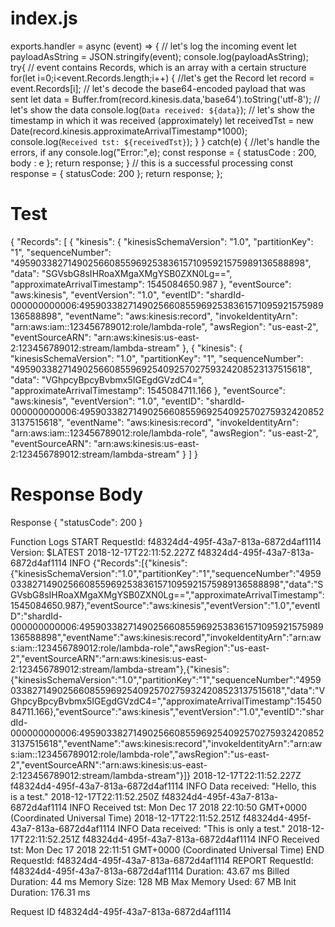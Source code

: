 # index.js
exports.handler = async (event) => {
        // let's log the incoming event
        let payloadAsString = JSON.stringify(event);
        console.log(payloadAsString);
        try{
            // event contains Records, which is an array with a certain structure
            for(let i=0;i<event.Records.length;i++) {
                //let's get the Record
                let record = event.Records[i];
                // let's decode the base64-encoded payload that was sent
                let data = Buffer.from(record.kinesis.data,'base64').toString('utf-8');
                // let's show the data
                console.log(`Data received: ${data}`);
                // let's show the timestamp in which it was received (approximately)
                let receivedTst = new Date(record.kinesis.approximateArrivalTimestamp*1000);
                console.log(`Received tst: ${receivedTst}`);
            }
        } catch(e) {
            //let's handle the errors, if any
            console.log("Error:",e);
            const response = {
                statusCode : 200,
                body : e
            };
            return response;
        }
        // this is a successful processing
        const response = {
            statusCode: 200
        };
        return response;
    };


# Test
{
    "Records": [
        {
            "kinesis": {
                "kinesisSchemaVersion": "1.0",
                "partitionKey": "1",
                "sequenceNumber": "49590338271490256608559692538361571095921575989136588898",
                "data": "SGVsbG8sIHRoaXMgaXMgYSB0ZXN0Lg==",
                "approximateArrivalTimestamp": 1545084650.987
            },
            "eventSource": "aws:kinesis",
            "eventVersion": "1.0",
            "eventID": "shardId-000000000006:49590338271490256608559692538361571095921575989136588898",
            "eventName": "aws:kinesis:record",
            "invokeIdentityArn": "arn:aws:iam::123456789012:role/lambda-role",
            "awsRegion": "us-east-2",
            "eventSourceARN": "arn:aws:kinesis:us-east-2:123456789012:stream/lambda-stream"
        },
        {
            "kinesis": {
                "kinesisSchemaVersion": "1.0",
                "partitionKey": "1",
                "sequenceNumber": "49590338271490256608559692540925702759324208523137515618",
                "data": "VGhpcyBpcyBvbmx5IGEgdGVzdC4=",
                "approximateArrivalTimestamp": 1545084711.166
            },
            "eventSource": "aws:kinesis",
            "eventVersion": "1.0",
            "eventID": "shardId-000000000006:49590338271490256608559692540925702759324208523137515618",
            "eventName": "aws:kinesis:record",
            "invokeIdentityArn": "arn:aws:iam::123456789012:role/lambda-role",
            "awsRegion": "us-east-2",
            "eventSourceARN": "arn:aws:kinesis:us-east-2:123456789012:stream/lambda-stream"
        }
    ]
}

# Response Body
Response
{
  "statusCode": 200
}

Function Logs
START RequestId: f48324d4-495f-43a7-813a-6872d4af1114 Version: $LATEST
2018-12-17T22:11:52.227Z    f48324d4-495f-43a7-813a-6872d4af1114    INFO    {"Records":[{"kinesis":{"kinesisSchemaVersion":"1.0","partitionKey":"1","sequenceNumber":"49590338271490256608559692538361571095921575989136588898","data":"SGVsbG8sIHRoaXMgaXMgYSB0ZXN0Lg==","approximateArrivalTimestamp":1545084650.987},"eventSource":"aws:kinesis","eventVersion":"1.0","eventID":"shardId-000000000006:49590338271490256608559692538361571095921575989136588898","eventName":"aws:kinesis:record","invokeIdentityArn":"arn:aws:iam::123456789012:role/lambda-role","awsRegion":"us-east-2","eventSourceARN":"arn:aws:kinesis:us-east-2:123456789012:stream/lambda-stream"},{"kinesis":{"kinesisSchemaVersion":"1.0","partitionKey":"1","sequenceNumber":"49590338271490256608559692540925702759324208523137515618","data":"VGhpcyBpcyBvbmx5IGEgdGVzdC4=","approximateArrivalTimestamp":1545084711.166},"eventSource":"aws:kinesis","eventVersion":"1.0","eventID":"shardId-000000000006:49590338271490256608559692540925702759324208523137515618","eventName":"aws:kinesis:record","invokeIdentityArn":"arn:aws:iam::123456789012:role/lambda-role","awsRegion":"us-east-2","eventSourceARN":"arn:aws:kinesis:us-east-2:123456789012:stream/lambda-stream"}]}
2018-12-17T22:11:52.227Z    f48324d4-495f-43a7-813a-6872d4af1114    INFO    Data received: "Hello, this is a test."
2018-12-17T22:11:52.250Z    f48324d4-495f-43a7-813a-6872d4af1114    INFO    Received tst: Mon Dec 17 2018 22:10:50 GMT+0000 (Coordinated Universal Time)
2018-12-17T22:11:52.251Z    f48324d4-495f-43a7-813a-6872d4af1114    INFO    Data received: "This is only a test."
2018-12-17T22:11:52.251Z    f48324d4-495f-43a7-813a-6872d4af1114    INFO    Received tst: Mon Dec 17 2018 22:11:51 GMT+0000 (Coordinated Universal Time)
END RequestId: f48324d4-495f-43a7-813a-6872d4af1114
REPORT RequestId: f48324d4-495f-43a7-813a-6872d4af1114    Duration: 43.67 ms    Billed Duration: 44 ms    Memory Size: 128 MB    Max Memory Used: 67 MB    Init Duration: 176.31 ms

Request ID
f48324d4-495f-43a7-813a-6872d4af1114
